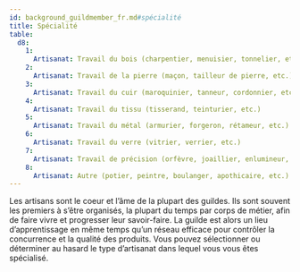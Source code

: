 ```yaml
---
id: background_guildmember_fr.md#spécialité
title: Spécialité
table:
  d8:
    1:
      Artisanat: Travail du bois (charpentier, menuisier, tonnelier, etc.)
    2:
      Artisanat: Travail de la pierre (maçon, tailleur de pierre, etc.)
    3:
      Artisanat: Travail du cuir (maroquinier, tanneur, cordonnier, etc.)
    4:
      Artisanat: Travail du tissu (tisserand, teinturier, etc.)
    5:
      Artisanat: Travail du métal (armurier, forgeron, rétameur, etc.)
    6:
      Artisanat: Travail du verre (vitrier, verrier, etc.)
    7:
      Artisanat: Travail de précision (orfèvre, joaillier, enlumineur, etc.)
    8:
      Artisanat: Autre (potier, peintre, boulanger, apothicaire, etc.)
---
```


Les artisans sont le coeur et l’âme de la plupart des guildes. Ils sont souvent les premiers à s’être organisés, la plupart du temps par corps de métier, afin de faire vivre et progresser leur savoir-faire. La guilde est alors un lieu d’apprentissage en même temps qu’un réseau efficace pour contrôler la concurrence et la qualité des produits. Vous pouvez sélectionner ou déterminer au hasard le type d’artisanat dans lequel vous vous êtes spécialisé.

